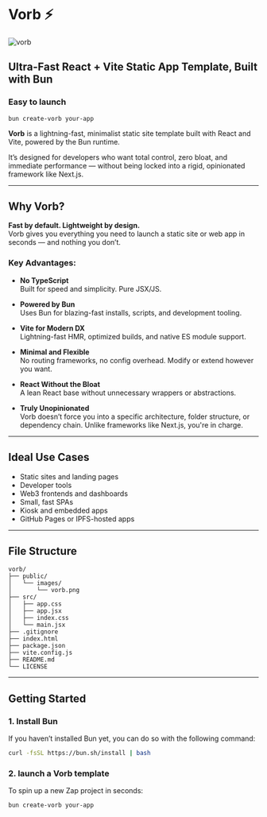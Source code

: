 # Vorb ⚡️

![vorb](https://github.com/user-attachments/assets/9d963ac0-2d00-4cc2-9b2c-8c494d2bac14)

## Ultra-Fast React + Vite Static App Template, Built with Bun

### Easy to launch
```
bun create-vorb your-app
```


**Vorb** is a lightning-fast, minimalist static site template built with React and Vite, powered by the Bun runtime.

It’s designed for developers who want total control, zero bloat, and immediate performance — without being locked into a rigid, opinionated framework like Next.js.

---

## Why Vorb?

**Fast by default. Lightweight by design.**  
Vorb gives you everything you need to launch a static site or web app in seconds — and nothing you don’t.

### Key Advantages:

- **No TypeScript**  
  Built for speed and simplicity. Pure JSX/JS.

- **Powered by Bun**  
  Uses Bun for blazing-fast installs, scripts, and development tooling.

- **Vite for Modern DX**  
  Lightning-fast HMR, optimized builds, and native ES module support.

- **Minimal and Flexible**  
  No routing frameworks, no config overhead. Modify or extend however you want.

- **React Without the Bloat**  
  A lean React base without unnecessary wrappers or abstractions.

- **Truly Unopinionated**  
  Vorb doesn’t force you into a specific architecture, folder structure, or dependency chain. Unlike frameworks like Next.js, you're in charge.

---

## Ideal Use Cases

- Static sites and landing pages
- Developer tools
- Web3 frontends and dashboards
- Small, fast SPAs
- Kiosk and embedded apps
- GitHub Pages or IPFS-hosted apps

---


## File Structure

```
vorb/
├── public/
│   └── images/
│       └── vorb.png
├── src/
│   ├── app.css
│   ├── app.jsx
│   ├── index.css
│   └── main.jsx
├── .gitignore
├── index.html
├── package.json
├── vite.config.js
├── README.md
└── LICENSE
```


---

## Getting Started

### 1. Install Bun

If you haven’t installed Bun yet, you can do so with the following command:

```bash
curl -fsSL https://bun.sh/install | bash
```
### 2. launch a Vorb template

To spin up a new Zap project in seconds:

```bash
bun create-vorb your-app
